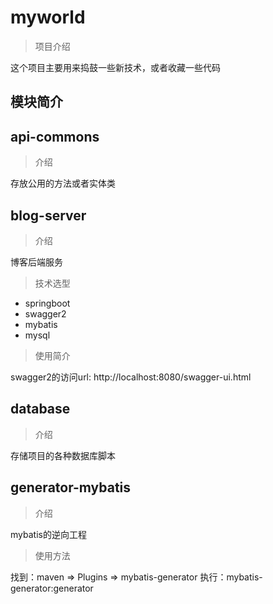 # myworld
> 项目介绍

这个项目主要用来捣鼓一些新技术，或者收藏一些代码



## 模块简介

## api-commons
> 介绍

存放公用的方法或者实体类


## blog-server
> 介绍

博客后端服务

> 技术选型

* springboot
* swagger2
* mybatis
* mysql



> 使用简介

swagger2的访问url: http://localhost:8080/swagger-ui.html





## database
> 介绍

存储项目的各种数据库脚本


## generator-mybatis
> 介绍

mybatis的逆向工程


> 使用方法

找到：maven => Plugins => mybatis-generator
执行：mybatis-generator:generator










